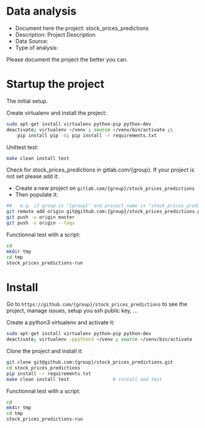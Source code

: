 # Data analysis
- Document here the project: stock_prices_predictions
- Description: Project Description
- Data Source:
- Type of analysis:

Please document the project the better you can.

# Startup the project

The initial setup.

Create virtualenv and install the project:
```bash
sudo apt-get install virtualenv python-pip python-dev
deactivate; virtualenv ~/venv ; source ~/venv/bin/activate ;\
    pip install pip -U; pip install -r requirements.txt
```

Unittest test:
```bash
make clean install test
```

Check for stock_prices_predictions in gitlab.com/{group}.
If your project is not set please add it:

- Create a new project on `gitlab.com/{group}/stock_prices_predictions`
- Then populate it:

```bash
##   e.g. if group is "{group}" and project_name is "stock_prices_predictions"
git remote add origin git@github.com:{group}/stock_prices_predictions.git
git push -u origin master
git push -u origin --tags
```

Functionnal test with a script:

```bash
cd
mkdir tmp
cd tmp
stock_prices_predictions-run
```

# Install

Go to `https://github.com/{group}/stock_prices_predictions` to see the project, manage issues,
setup you ssh public key, ...

Create a python3 virtualenv and activate it:

```bash
sudo apt-get install virtualenv python-pip python-dev
deactivate; virtualenv -ppython3 ~/venv ; source ~/venv/bin/activate
```

Clone the project and install it:

```bash
git clone git@github.com:{group}/stock_prices_predictions.git
cd stock_prices_predictions
pip install -r requirements.txt
make clean install test                # install and test
```
Functionnal test with a script:

```bash
cd
mkdir tmp
cd tmp
stock_prices_predictions-run
```
